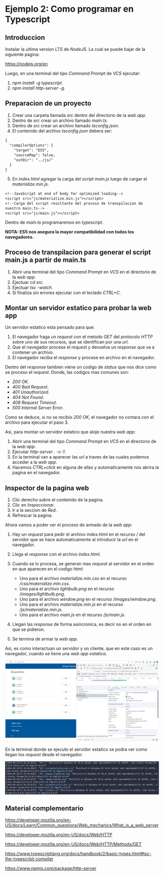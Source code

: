 # Ejemplo 2: Como programar en Typescript

## Introduccion

Instalar la ultima version _LTS_ de _NodeJS_. La cual se puede bajar de la siguiente pagina:

https://nodejs.org/en

Luego, en una terminal del tipo _Command Prompt_ de _VCS_ ejecutar:

1. _npm install -g typescript_.
2. _npm install http-server -g_.

## Preparacion de un proyecto

1. Crear una carpeta llamada _src_ dentro del directorio de la _web app_.
2. Dentro de _src_ crear un archivo llamado _main.ts_.
3. Dentro de _src_ crear un archivo llamado _tsconfig.json_.
4. El contenido del archivo _tsconfig.json_ debera ser:

```
{
  "compilerOptions": {
    "target": "ES5",
    "sourceMap": false,
    "outDir": "../js/"
  }
}

```

5. En _index.html_ agregar la carga del script _main.js_ luego de cargar el _materialize.min.js_.

```
<!--JavaScript at end of body for optimized loading-->
<script src="js/materialize.min.js"></script>
<!--Carga del script resultante del proceso de transpilacion de nuestro main.ts-->
<script src="js/main.js"></script>
```

Dentro de _main.ts_ programaremos en _typescript_.

**NOTA: ES5 nos asegura la mayor compatibilidad con todos los navegadores.**

## Proceso de transpilacion para generar el script main.js a partir de main.ts

1. Abrir una terminal del tipo _Command Prompt_ en _VCS_ en el directorio de la _web app_.
2. Ejectuar _cd src_.
3. Ejectuar _tsc -watch_.
4. Si finaliza sin errores ejecutar con el teclado _CTRL+C_.

## Montar un servidor estatico para probar la web app

Un servidor estatico esta pensado para que:

1. El navegador haga un _request_ con el metodo _GET_ del protocolo _HTTP_ sobre uno de sus recursos, que se identifican por una _url_.
2. Que el navegador procese el _request_ y devuelva un _response_ que va a contener un archivo.
3. El navegador reciba el _response_ y procese en archivo en el navegador.

Dentro del _response_ tambien viene un codigo de _status_ que nos dice como se proceso el _request_. Donde, las codigos mas comunes son:

- _200 OK_.
- _400 Bad Request_.
- _401 Unauthorized_.
- _404 Not Found_.
- _408 Request Timeout_.
- _500 Internal Server Error_.

Como se deduce, si no se recibio _200 OK_, el navegador no contara con el archivo para ejecutar el paso 3.

Asi, para montar un servidor estatico que aloje nuestra _web app_:

1. Abrir una terminal del tipo _Command Prompt_ en _VCS_ en el directorio de la _web app_.
2. Ejecutar _http-server . -c-1_.
3. En la terminal van a aparecer las _url_ a traves de las cuales podemos acceder a la _web app_.
4. Hacemos _CTRL+click_ en alguna de ellas y automaticamente nos abrira la pagina en el navegador.

## Inspector de la pagina web

1. Clic derecho sobre el contenido de la pagina.
2. Clic en _Inspeccionar_.
3. Ir a la seccion de _Red_.
4. Refrescar la pagina.

Ahora vamos a poder ver el proceso de armado de la _web app_:

1. Hay un _request_ para pedir el archivo _index.html_ en el recurso _/_ del servidor que se hace automaticamente al introducir la _url_ en el navegador.
2. Llega el _response_ con el archivo _index.html_.
3. Cuando se lo procesa, se generan mas _request_ al servidor en el orden en que aparecen en el codigo _html_:

   - Uno para el archivo _materialize.min.css_ en el recurso _/css/materialize.min.css_.
   - Uno para el archivo _lightbulb.png_ en el recurso _/images/lightbulb.png_.
   - Uno para el archivo _window.png_ en el recurso _/images/window.png_.
   - Uno para el archivo _materialize.min.js_ en el recurso _/js/materialize.min.js_.
   - Uno para el archivo _main.js_ en el recurso _/js/main.js_.

4. Llegan las _response_ de forma asincronica, es decir no en el orden en que se pidieron.
5. Se termina de armar la _web app_.

Asi, es como interactuan un servidor y un cliente, que en este caso es un navegador, cuando se tiene una _web app estatica_.

![web app estatica](/ej2-typescript/web_app_estatica.png)

En la terminal donde se ejecuto el servidor estatico se podra ver como llegan los _request_ desde el navegador.

![servidor estatico](/ej2-typescript/servidor_estatico.png)

## Material complementario

https://developer.mozilla.org/en-US/docs/Learn/Common_questions/Web_mechanics/What_is_a_web_server

https://developer.mozilla.org/en-US/docs/Web/HTTP

https://developer.mozilla.org/en-US/docs/Web/HTTP/Methods/GET

https://www.typescriptlang.org/docs/handbook/2/basic-types.html#tsc-the-typescript-compiler

https://www.npmjs.com/package/http-server
